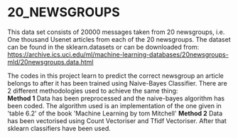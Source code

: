# 20_NEWSGROUPS

This data set consists of 20000 messages taken from 20 newsgroups, i.e. One thousand Usenet articles from each of the 20 newsgroups. The dataset can be found in the sklearn.datasets or can be downloaded from: 
https://archive.ics.uci.edu/ml/machine-learning-databases/20newsgroups-mld/20newsgroups.data.html

The codes in this project learn to predict the correct newsgroup an article belongs to after it has been trained using Naive-Bayes Classifier. There are 2 different methodologies used to achieve the same thing:
<br>
**Method 1** Data has been preprocessed and the naive-bayes algorithm has been coded. The algorithm used is an implementation of the one given in 'table 6.2' of the book 'Machine Learning by tom Mitchell' 
<lr>
**Method 2** Data has been vectorised using Count Vectoriser and Tfidf Vectoriser. After that sklearn classifiers have been used. 

